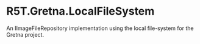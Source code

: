 # R5T.Gretna.LocalFileSystem
An IImageFileRepository implementation using the local file-system for the Gretna project.
